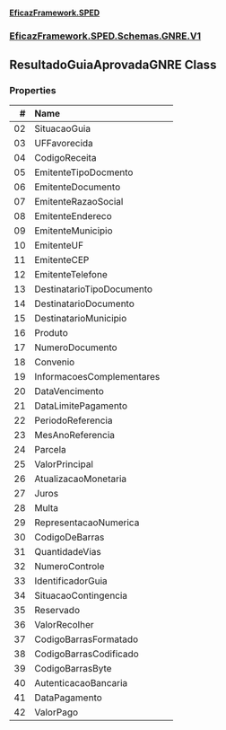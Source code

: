 #### [EficazFramework.SPED](EficazFrameworkSPED.md 'EficazFramework SPED')
### [EficazFramework.SPED.Schemas.GNRE.V1](EficazFramework.SPED.Schemas.GNRE.V1.md 'EficazFramework.SPED.Schemas.GNRE.V1')

## ResultadoGuiaAprovadaGNRE Class
### Properties

| # | Name | |
| ---: | :--- | :--- |
| 02 | SituacaoGuia |  |
| 03 | UFFavorecida |  |
| 04 | CodigoReceita |  |
| 05 | EmitenteTipoDocmento |  |
| 06 | EmitenteDocumento |  |
| 07 | EmitenteRazaoSocial |  |
| 08 | EmitenteEndereco |  |
| 09 | EmitenteMunicipio |  |
| 10 | EmitenteUF |  |
| 11 | EmitenteCEP |  |
| 12 | EmitenteTelefone |  |
| 13 | DestinatarioTipoDocumento |  |
| 14 | DestinatarioDocumento |  |
| 15 | DestinatarioMunicipio |  |
| 16 | Produto |  |
| 17 | NumeroDocumento |  |
| 18 | Convenio |  |
| 19 | InformacoesComplementares |  |
| 20 | DataVencimento |  |
| 21 | DataLimitePagamento |  |
| 22 | PeriodoReferencia |  |
| 23 | MesAnoReferencia |  |
| 24 | Parcela |  |
| 25 | ValorPrincipal |  |
| 26 | AtualizacaoMonetaria |  |
| 27 | Juros |  |
| 28 | Multa |  |
| 29 | RepresentacaoNumerica |  |
| 30 | CodigoDeBarras |  |
| 31 | QuantidadeVias |  |
| 32 | NumeroControle |  |
| 33 | IdentificadorGuia |  |
| 34 | SituacaoContingencia |  |
| 35 | Reservado |  |
| 36 | ValorRecolher |  |
| 37 | CodigoBarrasFormatado |  |
| 38 | CodigoBarrasCodificado |  |
| 39 | CodigoBarrasByte |  |
| 40 | AutenticacaoBancaria |  |
| 41 | DataPagamento |  |
| 42 | ValorPago |  |
